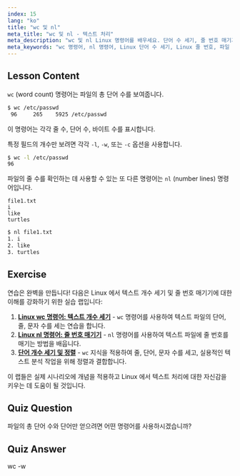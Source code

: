 ```yaml
---
index: 15
lang: "ko"
title: "wc 및 nl"
meta_title: "wc 및 nl - 텍스트 처리"
meta_description: "wc 및 nl Linux 명령어를 배우세요. 단어 수 세기, 줄 번호 매기기, 파일 분석을 이해하세요. 오늘 Linux 명령줄 기술을 향상시키세요!"
meta_keywords: "wc 명령어, nl 명령어, Linux 단어 수 세기, Linux 줄 번호, 파일 분석, Linux 튜토리얼, 초보자 Linux, Linux 가이드"
---
```


## Lesson Content

`wc` (word count) 명령어는 파일의 총 단어 수를 보여줍니다.

```bash
$ wc /etc/passwd
 96     265    5925 /etc/passwd
```

이 명령어는 각각 줄 수, 단어 수, 바이트 수를 표시합니다.

특정 필드의 개수만 보려면 각각 `-l`, `-w`, 또는 `-c` 옵션을 사용합니다.

```bash
$ wc -l /etc/passwd
96
```

파일의 줄 수를 확인하는 데 사용할 수 있는 또 다른 명령어는 `nl` (number lines) 명령어입니다.

```plaintext
file1.txt
i
like
turtles
```

```bash
$ nl file1.txt
1. i
2. like
3. turtles
```

## Exercise

연습은 완벽을 만듭니다! 다음은 Linux 에서 텍스트 개수 세기 및 줄 번호 매기기에 대한 이해를 강화하기 위한 실습 랩입니다:

1. **[Linux wc 명령어: 텍스트 개수 세기](https://labex.io/ko/labs/linux-linux-wc-command-text-counting-219200)** - `wc` 명령어를 사용하여 텍스트 파일의 단어, 줄, 문자 수를 세는 연습을 합니다.
2. **[Linux nl 명령어: 줄 번호 매기기](https://labex.io/ko/labs/linux-linux-nl-command-line-numbering-210988)** - `nl` 명령어를 사용하여 텍스트 파일에 줄 번호를 매기는 방법을 배웁니다.
3. **[단어 개수 세기 및 정렬](https://labex.io/ko/labs/linux-word-count-and-sorting-388125)** - `wc` 지식을 적용하여 줄, 단어, 문자 수를 세고, 실용적인 텍스트 분석 작업을 위해 정렬과 결합합니다.

이 랩들은 실제 시나리오에 개념을 적용하고 Linux 에서 텍스트 처리에 대한 자신감을 키우는 데 도움이 될 것입니다.

## Quiz Question

파일의 총 단어 수와 단어만 얻으려면 어떤 명령어를 사용하시겠습니까?

## Quiz Answer

wc -w
